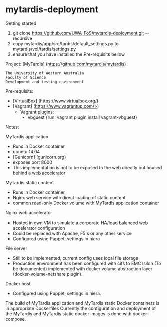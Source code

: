 # mytardis-deployment

Getting started

1. git clone https://github.com/UWA-FoS/mytardis-deployment.git --recursive
2. copy mytardis/app/src/tardis/default_settings.py to mytardis/vol/tardis/settings.py
3. ensure that you have installed the Pre-requisits bellow

Project: [MyTardis] (https://github.com/mytardis/mytardis)

```
The University of Western Australia
Faculty of Science
Development and testing environment
```

Pre-requisits:
- [VirtualBox] (https://www.virtualbox.org/)
- [Vagrant] (https://www.vagrantup.com/>)
  - Vagrant plugins:
    - vbguest {run: vagrant plugin install vagrant-vbguest}

Notes:

MyTardis application
- Runs in Docker container
- ubuntu 14.04
- [Gunicorn] (gunicorn.org)
- exposes port 8000
- This implementation is not to be exposed to the web directly but housed behind a web accelerator

MyTardis static content
- Runs in Docker container
- Nginx web service with direct loading of static content
- common read-only Docker volume with MyTardis application container

Nginx web accelerator
- Hosted in own VM to simulate a corporate HA/load balanced web accelerator configuration
- Could be replaced with Apache, F5's or any other service
- Configured using Puppet, settings in hiera

File server
- Still to be implemented, current config uses local file storage
- Production environment has been configured with cifs to EMC Isilon (To be documented) implemented with docker volume abstraction layer (docker-volume-netshare plugin).

Docker host
- Configured using Puppet, settings in hiera.

The build of MyTardis application and MyTardis static Docker containers is in appropriate Dockerfiles
Currently the configuration and deployment of the MyTardis and MyTardis static docker images is done with docker-compose.
